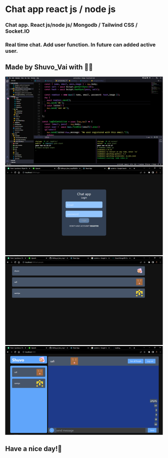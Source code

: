 # Chat app react js / node js
### Chat app. React js/node js/ Mongodb / Tailwind CSS / Socket.IO
### Real time chat. Add user function. In future can added active user.
## Made by Shuvo_Vai with 💝💘
![Site Image](https://github.com/devshahoriar/chatapp/blob/main/img/img1.png?raw=true)
![Site Image](https://github.com/devshahoriar/chatapp/blob/main/img/img2.png?raw=true)
![Site Image](https://github.com/devshahoriar/chatapp/blob/main/img/img3.png?raw=true)
![Site Image](https://github.com/devshahoriar/chatapp/blob/main/img/img4.png?raw=true)
## Have a nice day!🥰
